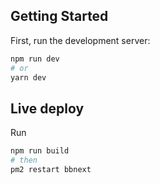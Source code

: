 ## Getting Started

First, run the development server:

```bash
npm run dev
# or
yarn dev
```


## Live deploy

Run
```bash
npm run build
# then
pm2 restart bbnext
```